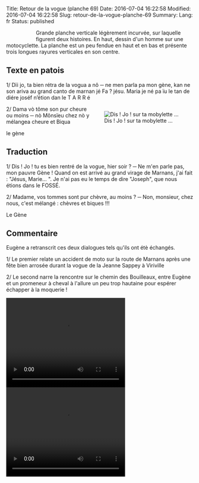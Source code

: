 Title: Retour de la vogue (planche 69)
Date: 2016-07-04 16:22:58
Modified: 2016-07-04 16:22:58
Slug: retour-de-la-vogue-planche-69
Summary: 
Lang: fr
Status: published


<figure class="image-block" style="float: left;">
  <img alt="" src="{static}/images/planche_69.png">
  <figcaption style="max-width: 176px"></figcaption>
</figure>
<p style="text-align:justify:">Grande planche verticale légèrement incurvée, sur laquelle figurent deux histoires. En haut, dessin d'un homme sur une motocyclette. La planche est un peu fendue en haut et en bas et présente trois longues rayures verticales en son centre.</p>

## Texte en patois
1/  Dïi jo, ta bien rétra de la vogua a nô
─   ne men parla pa mon gène, kan ne son ariva au grand canto de  marnan jé Fa ?  jésu.  Maria  je né pa ïu le tan de diére joséf n’étion dan le T A R R é

<figure class="image-block" style="float: right;">
  <img alt="Dis ! Jo ! sur ta mobylette ..." src="{static}/images/planche_69_dessin.png">
  <figcaption style="max-width: 358px">Dis ! Jo ! sur ta mobylette ...</figcaption>
</figure>


2/  Dama vò tôme son pur cheure ou moins
─   nò Mônsïeu chez nò y mélangea cheure et Biqua

le gène

## Traduction
1/   Dis !  Jo ! tu es bien rentré de la vogue, hier soir ?
─   Ne m'en parle pas, mon pauvre Gène ! Quand on est arrivé au grand virage de Marnans, j'ai fait  : "Jésus, Marie... ". Je n'ai pas eu le temps de dire "Joseph", que nous étions dans le FOSSÉ.

2/   Madame, vos tommes sont pur chèvre, au moins ?
─    Non, monsieur, chez nous, c'est mélangé : chèvres et biques !!!

Le Gène

## Commentaire
Eugène a retranscrit ces deux dialogues tels qu'ils ont étè échangés.

1/  Le premier relate un accident de moto sur la route de Marnans après une fête bien arrosée durant la vogue de la Jeanne Sappey à Viriville

2/  Le second narre la rencontre sur le chemin des Bouilleaux, entre Eugène et un promeneur à cheval à l'allure un peu trop hautaine pour espérer échapper à la moquerie !




<video width="320" height="240" controls>
  <source src="https://d1njpgd0ygatdn.cloudfront.net/video_69debut.mp4" type="video/mp4">
</video>

<video width="320" height="240" controls>
  <source src="https://d1njpgd0ygatdn.cloudfront.net/video_69fin.mp4" type="video/mp4">
</video>
